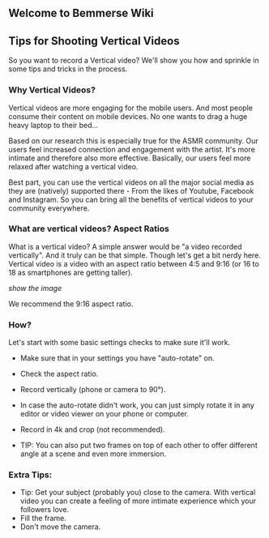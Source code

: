 ## Welcome to Bemmerse Wiki


##  Tips for Shooting Vertical Videos

So you want to record a Vertical video? We'll show you how and sprinkle in some tips and tricks in the process. 

### Why Vertical Videos?
Vertical videos are more engaging for the mobile users. And most people consume their content on mobile devices. No one wants to drag a huge heavy laptop to their bed...

Based on our research this is especially true for the ASMR community. Our users feel increased connection and engagement with the artist. It's more intimate and therefore also more effective. 
Basically, our users feel more relaxed after watching a vertical video.

Best part, you can use the vertical videos on all the major social media as they are (natively) supported there - From the likes of Youtube, Facebook and Instagram. So you can bring all the benefits of vertical videos to your community everywhere.


### What are vertical videos? Aspect Ratios
What is a vertical video? A simple answer would be "a video recorded vertically". And it truly can be that simple.
Though let's get a bit nerdy here. Vertical video is a video with an aspect ratio between 4:5 and 9:16 (or 16 to 18 as smartphones are getting taller).

*show the image*

We recommend the 9:16 aspect ratio.

### How?
Let's start with some basic settings checks to make sure it'll work. 

- Make sure that in your settings you have "auto-rotate" on. 
- Check the aspect ratio.
- Record vertically (phone or camera to 90°).
- In case the auto-rotate didn't work, you can just simply rotate it in any editor or video viewer on your phone or computer.
- Record in 4k and crop (not recommended).

- TIP: You can also put two frames on top of each other to offer different angle at a scene and even more immersion.
 
### Extra Tips:
- Tip: Get your subject (probably you) close to the camera. With vertical video you can create a feeling of more intimate experience which your followers love. 
- Fill the frame. 
- Don't move the camera. 

